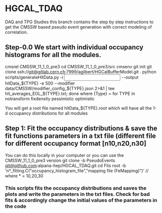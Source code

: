 # HGCAL_TDAQ
DAQ and TPG Studies
this branch contains the step by step instructions to get the CMSSW based pseudo event generation with correct modeling of correlation.

## Step-0.0  We start with individual occupancy histograms for all the modules.

cmsrel CMSSW_11_1_0_pre3
cd CMSSW_11_1_0_pre3/src
cmsenv
git init
git clone ssh://git@gitlab.cern.ch:7999/agilbert/HGCalBufferModel.git .
python scripts/generateHitData.py  -i <input root ntuple> --output hitData_${TYPE} -e 500 --modifier data/CMSSW/modifier_config_${TYPE}.json 2>&1 | tee hit_averages_EOL_${TYPE}.txt; done
where {Type} = for TYPE in notransform fixdensity pessimistic optimistic

You will get a root file named hitData_${TYPE}.root which will have all the 1-d occupancy distributions for all modules

## Step 1: Fit the occupancy distributions & save the fit functions parameters in a txt file (different file for different occupancy format [n10,n20,n30]

You can do this locally in your computer or you can use the CMSSW_11_1_0_pre3 version
git clone -b PseudoEvents git@github.com:alpana-hep/HGCAL_TDAQ.git
cd Fits
root -b 'n*_fitting.C("occupancy_histogram_file","mapping file (FeMapping)")'  // where * = 10,20,30

### This scripts fits the occupancy distributions and saves the plots and write the parameters in the txt files. Check for bad fits & accordingly change the initial values of the parameters in the code

